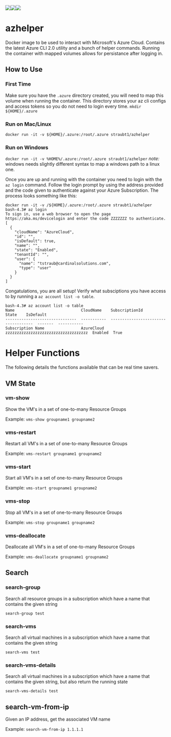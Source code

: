 [![](https://images.microbadger.com/badges/version/straubt1/azhelper.svg)](https://microbadger.com/images/straubt1/azhelper "Get your own version badge on microbadger.com")[![](https://images.microbadger.com/badges/image/straubt1/azhelper.svg)](https://microbadger.com/images/straubt1/azhelper "Get your own image badge on microbadger.com")[![](https://dockerbuildbadges.quelltext.eu/status.svg?organization=straubt1&repository=azhelper)](https://dockerbuildbadges.quelltext.eu/status.svg?organization=straubt1&repository=azhelper "Dockerhub Build Status")


# azhelper
Docker image to be used to interact with Microsoft's Azure Cloud.
Contains the latest Azure CLI 2.0 utility and a bunch of helper commands.
Running the container with mapped volumes allows for persistance after logging in.

## How to Use
### First Time
Make sure you have the `.azure` directory created, you will need to map this volume when running the container.
This directory stores your az cli configs and access tokens so you do not need to login every time.
`mkdir ${HOME}/.azure`

### Run on Mac/Linux
`docker run -it -v ${HOME}/.azure:/root/.azure straubt1/azhelper`

### Run on Windows
`docker run -it -v %HOME%/.azure:/root/.azure straubt1/azhelper`
*note:* windows needs slightly different syntax to map a windows path to a linux one.

Once you are up and running with the container you need to login with the `az login` command.
Follow the login prompt by using the address provided and the code given to authenticate against your Azure Subscription.
The process looks something like this:
```
docker run -it -v /${HOME}/.azure:/root/.azure straubt1/azhelper
bash-4.3# az login
To sign in, use a web browser to open the page https://aka.ms/devicelogin and enter the code ZZZZZZZ to authenticate.
[
  {
    "cloudName": "AzureCloud",
    "id": "",
    "isDefault": true,
    "name": "",
    "state": "Enabled",
    "tenantId": "",
    "user": {
      "name": "tstraub@cardinalsolutions.com",
      "type": "user"
    }
  }
]
```

Congatulations, you are all setup!
Verify what subsciptions you have access to by running a `az account list -o table`.
```
bash-4.3# az account list -o table
Name                             CloudName    SubscriptionId                        State    IsDefault
-------------------------------  -----------  ------------------------------------  -------  -----------
Subscription Name                AzureCloud   zzzzzzzzzzzzzzzzzzzzzzzzzzzzzzzzzzzz  Enabled  True
```

# Helper Functions
The following details the functions available that can be real time savers.

## VM State
### vm-show
Show the VM's in a set of one-to-many Resource Groups

Example:
`vms-show groupname1 groupname2`

### vms-restart
Restart all VM's in a set of one-to-many Resource Groups

Example:
`vms-restart groupname1 groupname2`

### vms-start
Start all VM's in a set of one-to-many Resource Groups

Example:
`vms-start groupname1 groupname2`

### vms-stop
Stop all VM's in a set of one-to-many Resource Groups

Example:
`vms-stop groupname1 groupname2`

### vms-deallocate
Deallocate all VM's in a set of one-to-many Resource Groups

Example:
`vms-deallocate groupname1 groupname2`

## Search
### search-group
Search all resource groups in a subscription which have a name that contains the given string

`search-group test`

### search-vms
Search all virtual machines in a subscription which have a name that contains the given string

`search-vms test`

### search-vms-details
Search all virtual machines in a subscription which have a name that contains the given string, but also return the running state

`search-vms-details test`

## search-vm-from-ip
Given an IP address, get the associated VM name

Example:
`search-vm-from-ip 1.1.1.1`
